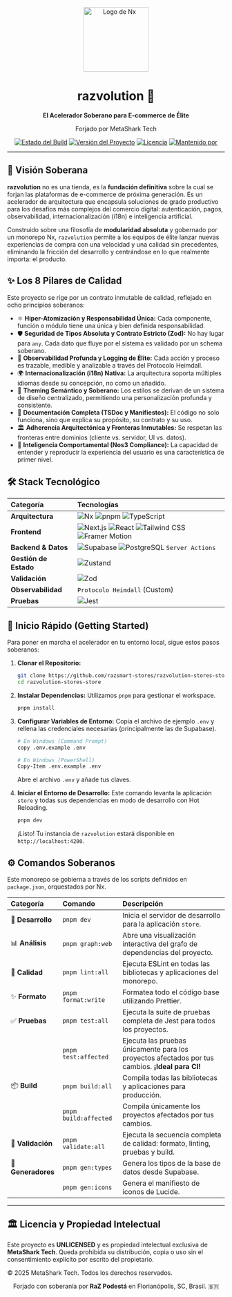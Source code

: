<div align="center">
  <img src="https://raw.githubusercontent.com/nrwl/nx/master/images/nx-logo.png" width="150" alt="Logo de Nx">
  <h1>razvolution 🔱</h1>
  <p><strong>El Acelerador Soberano para E-commerce de Élite</strong></p>
  <p>Forjado por MetaShark Tech</p>
</div>

<div align="center">

[![Estado del Build](https://img.shields.io/github/actions/workflow/status/razsmart-stores/razvolution-stores-store/ci.yml?branch=main&style=for-the-badge&logo=github)](https://github.com/razsmart-stores/razvolution-stores-store/actions)
[![Versión del Proyecto](https://img.shields.io/badge/version-1.0.0-blue?style=for-the-badge&logo=pnpm)](./package.json)
[![Licencia](https://img.shields.io/badge/license-UNLICENSED-red?style=for-the-badge)](./LICENSE)
[![Mantenido por](https://img.shields.io/badge/mantenido_por-MetaShark_Tech-0D9488?style=for-the-badge)](https://metashark.tech)

</div>

---

## 🔱 Visión Soberana

**razvolution** no es una tienda, es la **fundación definitiva** sobre la cual se forjan las plataformas de e-commerce de próxima generación. Es un acelerador de arquitectura que encapsula soluciones de grado productivo para los desafíos más complejos del comercio digital: autenticación, pagos, observabilidad, internacionalización (i18n) e inteligencia artificial.

Construido sobre una filosofía de **modularidad absoluta** y gobernado por un monorepo Nx, `razvolution` permite a los equipos de élite lanzar nuevas experiencias de compra con una velocidad y una calidad sin precedentes, eliminando la fricción del desarrollo y centrándose en lo que realmente importa: el producto.

## ✨ Los 8 Pilares de Calidad

Este proyecto se rige por un contrato inmutable de calidad, reflejado en ocho principios soberanos:

*   ⚛️ **Hiper-Atomización y Responsabilidad Única:** Cada componente, función o módulo tiene una única y bien definida responsabilidad.
*   🛡️ **Seguridad de Tipos Absoluta y Contrato Estricto (Zod):** No hay lugar para `any`. Cada dato que fluye por el sistema es validado por un schema soberano.
*   🔭 **Observabilidad Profunda y Logging de Élite:** Cada acción y proceso es trazable, medible y analizable a través del Protocolo Heimdall.
*   🌍 **Internacionalización (i18n) Nativa:** La arquitectura soporta múltiples idiomas desde su concepción, no como un añadido.
*   🎨 **Theming Semántico y Soberano:** Los estilos se derivan de un sistema de diseño centralizado, permitiendo una personalización profunda y consistente.
*   📜 **Documentación Completa (TSDoc y Manifiestos):** El código no solo funciona, sino que explica su propósito, su contrato y su uso.
*   🏛️ **Adherencia Arquitectónica y Fronteras Inmutables:** Se respetan las fronteras entre dominios (cliente vs. servidor, UI vs. datos).
*   🧠 **Inteligencia Comportamental (Nos3 Compliance):** La capacidad de entender y reproducir la experiencia del usuario es una característica de primer nivel.

## 🛠️ Stack Tecnológico

| Categoría | Tecnologías |
| :--- | :--- |
| **Arquitectura** | ![Nx](https://img.shields.io/badge/-Nx-143055?style=flat&logo=nx) ![pnpm](https://img.shields.io/badge/-pnpm-F69220?style=flat&logo=pnpm) ![TypeScript](https://img.shields.io/badge/-TypeScript-3178C6?style=flat&logo=typescript) |
| **Frontend** | ![Next.js](https://img.shields.io/badge/-Next.js-000000?style=flat&logo=next.js) ![React](https://img.shields.io/badge/-React-61DAFB?style=flat&logo=react) ![Tailwind CSS](https://img.shields.io/badge/-Tailwind_CSS-06B6D4?style=flat&logo=tailwindcss) ![Framer Motion](https://img.shields.io/badge/-Framer_Motion-0055FF?style=flat&logo=framer) |
| **Backend & Datos** | ![Supabase](https://img.shields.io/badge/-Supabase-3ECF8E?style=flat&logo=supabase) ![PostgreSQL](https://img.shields.io/badge/-PostgreSQL-4169E1?style=flat&logo=postgresql) `Server Actions` |
| **Gestión de Estado** | ![Zustand](https://img.shields.io/badge/-Zustand-000000?style=flat) |
| **Validación** | ![Zod](https://img.shields.io/badge/-Zod-3E67B1?style=flat) |
| **Observabilidad** | `Protocolo Heimdall` (Custom) |
| **Pruebas** | ![Jest](https://img.shields.io/badge/-Jest-C21325?style=flat&logo=jest) |

## 🚀 Inicio Rápido (Getting Started)

Para poner en marcha el acelerador en tu entorno local, sigue estos pasos soberanos:

1.  **Clonar el Repositorio:**
    ```bash
    git clone https://github.com/razsmart-stores/razvolution-stores-store.git
    cd razvolution-stores-store
    ```

2.  **Instalar Dependencias:**
    Utilizamos `pnpm` para gestionar el workspace.
    ```bash
    pnpm install
    ```

3.  **Configurar Variables de Entorno:**
    Copia el archivo de ejemplo `.env` y rellena las credenciales necesarias (principalmente las de Supabase).
    ```bash
    # En Windows (Command Prompt)
    copy .env.example .env

    # En Windows (PowerShell)
    Copy-Item .env.example .env
    ```
    Abre el archivo `.env` y añade tus claves.

4.  **Iniciar el Entorno de Desarrollo:**
    Este comando levanta la aplicación `store` y todas sus dependencias en modo de desarrollo con Hot Reloading.
    ```bash
    pnpm dev
    ```

    ¡Listo! Tu instancia de `razvolution` estará disponible en `http://localhost:4200`.

## ⚙️ Comandos Soberanos

Este monorepo se gobierna a través de los scripts definidos en `package.json`, orquestados por Nx.

| Categoría | Comando | Descripción |
| :--- | :--- | :--- |
| 🚀 **Desarrollo** | `pnpm dev` | Inicia el servidor de desarrollo para la aplicación `store`. |
| 📊 **Análisis** | `pnpm graph:web` | Abre una visualización interactiva del grafo de dependencias del proyecto. |
| 🧹 **Calidad** | `pnpm lint:all` | Ejecuta ESLint en todas las bibliotecas y aplicaciones del monorepo. |
| ✨ **Formato** | `pnpm format:write` | Formatea todo el código base utilizando Prettier. |
| ✅ **Pruebas** | `pnpm test:all` | Ejecuta la suite de pruebas completa de Jest para todos los proyectos. |
| | `pnpm test:affected`| Ejecuta las pruebas únicamente para los proyectos afectados por tus cambios. **¡Ideal para CI!** |
| 📦 **Build** | `pnpm build:all` | Compila todas las bibliotecas y aplicaciones para producción. |
| | `pnpm build:affected` | Compila únicamente los proyectos afectados por tus cambios. |
| 🔬 **Validación** | `pnpm validate:all` | Ejecuta la secuencia completa de calidad: formato, linting, pruebas y build. |
| 📜 **Generadores** | `pnpm gen:types` | Genera los tipos de la base de datos desde Supabase. |
| | `pnpm gen:icons` | Genera el manifiesto de iconos de Lucide. |

---

## 🏛️ Licencia y Propiedad Intelectual

Este proyecto es **UNLICENSED** y es propiedad intelectual exclusiva de **MetaShark Tech**. Queda prohibida su distribución, copia o uso sin el consentimiento explícito por escrito del propietario.

© 2025 MetaShark Tech. Todos los derechos reservados.

<div align="center">
  <p>Forjado con soberanía por <strong>RaZ Podestá</strong> en Florianópolis, SC, Brasil. 🇧🇷</p>
</div>
